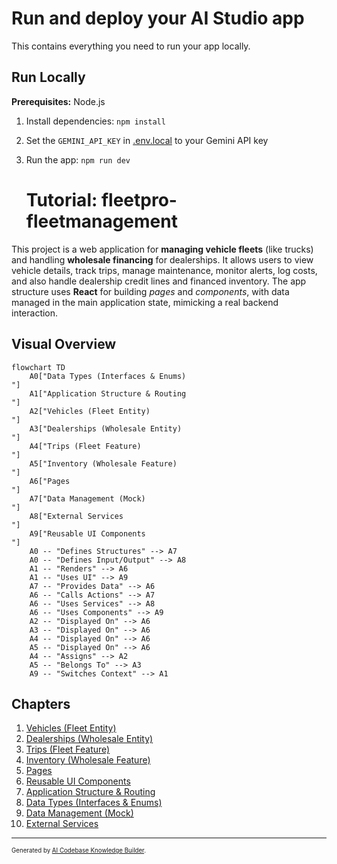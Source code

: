 # Run and deploy your AI Studio app

This contains everything you need to run your app locally.

## Run Locally

**Prerequisites:**  Node.js


1. Install dependencies:
   `npm install`
2. Set the `GEMINI_API_KEY` in [.env.local](.env.local) to your Gemini API key
3. Run the app:
   `npm run dev`

   # Tutorial: fleetpro-fleetmanagement

This project is a web application for **managing vehicle fleets** (like trucks) and handling **wholesale financing** for dealerships.
It allows users to view vehicle details, track trips, manage maintenance, monitor alerts, log costs, and also handle dealership credit lines and financed inventory.
The app structure uses **React** for building *pages* and *components*, with data managed in the main application state, mimicking a real backend interaction.


## Visual Overview

```mermaid
flowchart TD
    A0["Data Types (Interfaces & Enums)
"]
    A1["Application Structure & Routing
"]
    A2["Vehicles (Fleet Entity)
"]
    A3["Dealerships (Wholesale Entity)
"]
    A4["Trips (Fleet Feature)
"]
    A5["Inventory (Wholesale Feature)
"]
    A6["Pages
"]
    A7["Data Management (Mock)
"]
    A8["External Services
"]
    A9["Reusable UI Components
"]
    A0 -- "Defines Structures" --> A7
    A0 -- "Defines Input/Output" --> A8
    A1 -- "Renders" --> A6
    A1 -- "Uses UI" --> A9
    A7 -- "Provides Data" --> A6
    A6 -- "Calls Actions" --> A7
    A6 -- "Uses Services" --> A8
    A6 -- "Uses Components" --> A9
    A2 -- "Displayed On" --> A6
    A3 -- "Displayed On" --> A6
    A4 -- "Displayed On" --> A6
    A5 -- "Displayed On" --> A6
    A4 -- "Assigns" --> A2
    A5 -- "Belongs To" --> A3
    A9 -- "Switches Context" --> A1
```

## Chapters

1. [Vehicles (Fleet Entity)
](01_vehicles__fleet_entity__.md)
2. [Dealerships (Wholesale Entity)
](02_dealerships__wholesale_entity__.md)
3. [Trips (Fleet Feature)
](03_trips__fleet_feature__.md)
4. [Inventory (Wholesale Feature)
](04_inventory__wholesale_feature__.md)
5. [Pages
](05_pages_.md)
6. [Reusable UI Components
](06_reusable_ui_components_.md)
7. [Application Structure & Routing
](07_application_structure___routing_.md)
8. [Data Types (Interfaces & Enums)
](08_data_types__interfaces___enums__.md)
9. [Data Management (Mock)
](09_data_management__mock__.md)
10. [External Services
](10_external_services_.md)

---

<sub><sup>Generated by [AI Codebase Knowledge Builder](https://github.com/The-Pocket/Tutorial-Codebase-Knowledge).</sup></sub>

